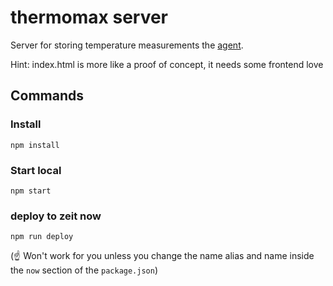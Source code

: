 # thermomax server

Server for storing temperature measurements the [agent](https://github.com/maximilian-krauss/thermomax-agent).

Hint: index.html is more like a proof of concept, it needs some frontend love

## Commands

### Install

`npm install`

### Start local

`npm start`

### deploy to zeit now

`npm run deploy`

(☝️ Won't work for you unless you change the name alias and name inside the `now` section of the `package.json`)
